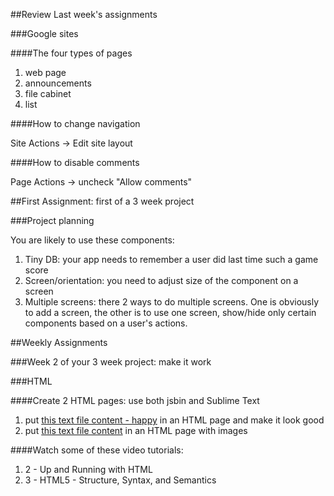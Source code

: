 ##Review Last week's assignments

###Google sites

####The four types of pages

1. web page
2. announcements
3. file cabinet
4. list

####How to change navigation

Site Actions -> Edit site layout

####How to disable comments

Page Actions -> uncheck "Allow comments"


##First Assignment: first of a 3 week project

###Project planning

You are likely to use these components:

1. Tiny DB: your app needs to remember a user did last time such a game score
2. Screen/orientation: you need to adjust size of the component on a screen
3. Multiple screens: there 2 ways to do multiple screens. One is obviously to add a screen, the other is to use one screen, show/hide only certain components based on a user's actions.

##Weekly Assignments

###Week 2 of your 3 week project: make it work

###HTML

####Create 2 HTML pages: use both jsbin and Sublime Text

1. put [this text file content - happy](assets/happy.txt) in an HTML page and make it look good
2. put [this text file content](assets/balzac.txt) in an HTML page with images

####Watch some of these video tutorials:

1. 2 - Up and Running with HTML
2. 3 - HTML5 - Structure, Syntax, and Semantics


